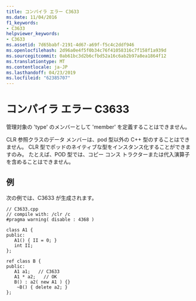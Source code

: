 ```yaml
---
title: コンパイラ エラー C3633
ms.date: 11/04/2016
f1_keywords:
- C3633
helpviewer_keywords:
- C3633
ms.assetid: 7d65babf-2191-4d67-a69f-f5c4c2ddf946
ms.openlocfilehash: 2d96a0e4f5f0b34c76f41058316c7f158f1a939d
ms.sourcegitcommit: 0ab61bc3d2b6cfbd52a16c6ab2b97a8ea1864f12
ms.translationtype: MT
ms.contentlocale: ja-JP
ms.lasthandoff: 04/23/2019
ms.locfileid: "62385707"
---
```

# <a name="compiler-error-c3633"></a>コンパイラ エラー C3633

管理対象の 'type' のメンバーとして 'member' を定義することはできません。

CLR 参照クラスのデータ メンバーは、pod 型以外の C++ 型のすることはできません。  CLR 型でポッドのネイティブな型をインスタンス化することができますのみ。  たとえば、POD 型では、コピー コンス トラクターまたは代入演算子を含めることはできません。

## <a name="example"></a>例

次の例では、C3633 が生成されます。

```
// C3633.cpp
// compile with: /clr /c
#pragma warning( disable : 4368 )

class A1 {
public:
   A1() { II = 0; }
   int II;
};

ref class B {
public:
   A1 a1;   // C3633
   A1 * a2;   // OK
   B() : a2( new A1 ) {}
    ~B() { delete a2; }
};
```
